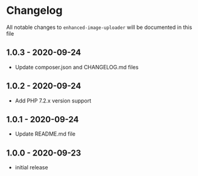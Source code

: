 # Changelog

All notable changes to `enhanced-image-uploader` will be documented in this file

## 1.0.3 - 2020-09-24

- Update composer.json and CHANGELOG.md files

## 1.0.2 - 2020-09-24

- Add PHP 7.2.x version support

## 1.0.1 - 2020-09-24

- Update README.md file

## 1.0.0 - 2020-09-23

- initial release

